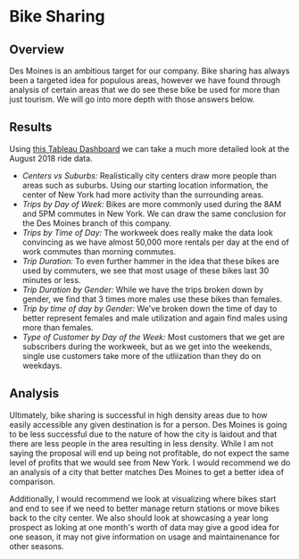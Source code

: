 # Bike Sharing
## Overview

Des Moines is an ambitious target for our company. Bike sharing has always been a targeted idea for populous areas, however we have found through analysis of certain areas that we do see these bike be used for more than just tourism. We will go into more depth with those answers below.

## Results

Using [this Tableau Dashboard](https://public.tableau.com/shared/5ZY74BKWR?:display_count=n&:origin=viz_share_link) we can take a much more detailed look at the August 2018 ride data.

- *Centers vs Suburbs:* Realistically city centers draw more people than areas such as suburbs. Using our starting location information, the center of New York had more activity than the surrounding areas.
- *Trips by Day of Week:* Bikes are more commonly used during the 8AM and 5PM commutes in New York. We can draw the same conclusion for the Des Moines branch of this company.
- *Trips by Time of Day:* The workweek does really make the data look convincing as we have almost 50,000 more rentals per day at the end of work commutes than morning commutes.
- *Trip Duration:* To even further hammer in the idea that these bikes are used by commuters, we see that most usage of these bikes last 30 minutes or less.
- *Trip Duration by Gender:* While we have the trips broken down by gender, we find that 3 times more males use these bikes than females.
- *Trip by time of day by Gender:* We've broken down the time of day to better represent females and male utilization and again find males using more than females.
- *Type of Customer by Day of the Week:* Most customers that we get are subscribers during the workweek, but as we get into the weekends, single use customers take more of the utliization than they do on weekdays.

## Analysis
Ultimately, bike sharing is successful in high density areas due to how easily accessible any given destination is for a person. Des Moines is going to be less successful due to the nature of how the city is laidout and that there are less people in the area resulting in less density. While I am not saying the proposal will end up being not profitable, do not expect the same level of profits that we would see from New York. I would recommend we do an analysis of a city that better matches Des Moines to get a better idea of comparison.

Additionally, I would recommend we look at visualizing where bikes start and end to see if we need to better manage return stations or move bikes back to the city center. We also should look at showcasing a year long prospect as loking at one month's worth of data may give a good idea for one season, it may not give information on usage and maintainenance for other seasons.

